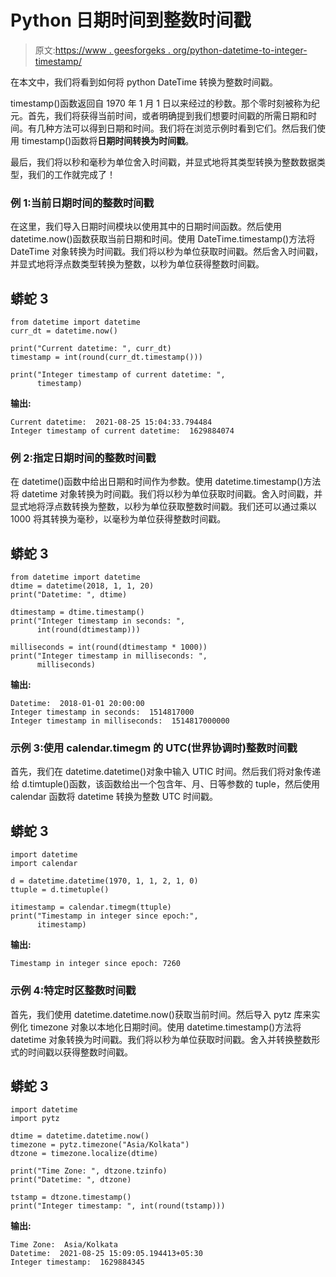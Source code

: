 # Python 日期时间到整数时间戳

> 原文:[https://www . geesforgeks . org/python-datetime-to-integer-timestamp/](https://www.geeksforgeeks.org/python-datetime-to-integer-timestamp/)

在本文中，我们将看到如何将 python DateTime 转换为整数时间戳。

timestamp()函数返回自 1970 年 1 月 1 日以来经过的秒数。那个零时刻被称为纪元。首先，我们将获得当前时间，或者明确提到我们想要时间戳的所需日期和时间。有几种方法可以得到日期和时间。我们将在浏览示例时看到它们。然后我们使用 timestamp()函数将**日期时间转换为时间戳**。

最后，我们将以秒和毫秒为单位舍入时间戳，并显式地将其类型转换为整数数据类型，我们的工作就完成了！

### **例 1:当前日期时间的整数时间戳**

在这里，我们导入日期时间模块以使用其中的日期时间函数。然后使用 datetime.now()函数获取当前日期和时间。使用 DateTime.timestamp()方法将 DateTime 对象转换为时间戳。我们将以秒为单位获取时间戳。然后舍入时间戳，并显式地将浮点数类型转换为整数，以秒为单位获得整数时间戳。

## 蟒蛇 3

```
from datetime import datetime
curr_dt = datetime.now()

print("Current datetime: ", curr_dt)
timestamp = int(round(curr_dt.timestamp()))

print("Integer timestamp of current datetime: ",
      timestamp)
```

**输出:**

```
Current datetime:  2021-08-25 15:04:33.794484
Integer timestamp of current datetime:  1629884074
```

### **例 2:指定日期时间的整数时间戳**

在 datetime()函数中给出日期和时间作为参数。使用 datetime.timestamp()方法将 datetime 对象转换为时间戳。我们将以秒为单位获取时间戳。舍入时间戳，并显式地将浮点数转换为整数，以秒为单位获取整数时间戳。我们还可以通过乘以 1000 将其转换为毫秒，以毫秒为单位获得整数时间戳。

## 蟒蛇 3

```
from datetime import datetime
dtime = datetime(2018, 1, 1, 20)
print("Datetime: ", dtime)

dtimestamp = dtime.timestamp()
print("Integer timestamp in seconds: ",
      int(round(dtimestamp)))

milliseconds = int(round(dtimestamp * 1000))
print("Integer timestamp in milliseconds: ",
      milliseconds)
```

**输出:**

```
Datetime:  2018-01-01 20:00:00
Integer timestamp in seconds:  1514817000
Integer timestamp in milliseconds:  1514817000000
```

### **示例 3:使用 calendar.timegm** 的 UTC(世界协调时)整数时间戳

首先，我们在 datetime.datetime()对象中输入 UTIC 时间。然后我们将对象传递给 d.timtuple()函数，该函数给出一个包含年、月、日等参数的 tuple，然后使用 calendar 函数将 datetime 转换为整数 UTC 时间戳。

## 蟒蛇 3

```
import datetime
import calendar

d = datetime.datetime(1970, 1, 1, 2, 1, 0)
ttuple = d.timetuple()

itimestamp = calendar.timegm(ttuple)
print("Timestamp in integer since epoch:",
      itimestamp)
```

**输出:**

```
Timestamp in integer since epoch: 7260
```

### **示例 4:特定时区整数时间戳**

首先，我们使用 datetime.datetime.now()获取当前时间。然后导入 pytz 库来实例化 timezone 对象以本地化日期时间。使用 datetime.timestamp()方法将 datetime 对象转换为时间戳。我们将以秒为单位获取时间戳。舍入并转换整数形式的时间戳以获得整数时间戳。

## 蟒蛇 3

```
import datetime
import pytz

dtime = datetime.datetime.now()
timezone = pytz.timezone("Asia/Kolkata")
dtzone = timezone.localize(dtime)

print("Time Zone: ", dtzone.tzinfo)
print("Datetime: ", dtzone)

tstamp = dtzone.timestamp()
print("Integer timestamp: ", int(round(tstamp)))
```

**输出:**

```
Time Zone:  Asia/Kolkata
Datetime:  2021-08-25 15:09:05.194413+05:30
Integer timestamp:  1629884345
```
